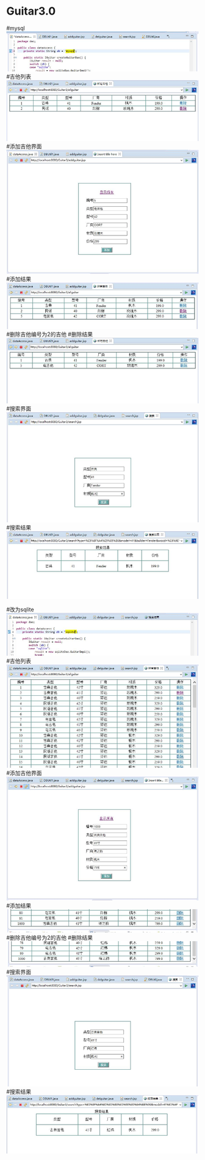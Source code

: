 # Guitar3.0
#mysql
![images](https://raw.githubusercontent.com/shishshi/Guitar3.0/master/images/1.JPG)
#吉他列表
![images](https://raw.githubusercontent.com/shishshi/Guitar3.0/master/images/2.JPG)
#添加吉他界面
![images](https://raw.githubusercontent.com/shishshi/Guitar3.0/master/images/3.JPG)
#添加结果
![images](https://raw.githubusercontent.com/shishshi/Guitar3.0/master/images/4.JPG)
#删除吉他编号为2的吉他
#删除结果
![images](https://raw.githubusercontent.com/shishshi/Guitar3.0/master/images/5.JPG)
#搜索界面
![images](https://raw.githubusercontent.com/shishshi/Guitar3.0/master/images/6.JPG)
#搜索结果
![images](https://raw.githubusercontent.com/shishshi/Guitar3.0/master/images/7.JPG)

#改为sqlite
![images](https://raw.githubusercontent.com/shishshi/Guitar3.0/master/images/8.JPG)
#吉他列表
![images](https://raw.githubusercontent.com/shishshi/Guitar3.0/master/images/9.JPG)
#添加吉他界面
![images](https://raw.githubusercontent.com/shishshi/Guitar3.0/master/images/10.JPG)
#添加结果
![images](https://raw.githubusercontent.com/shishshi/Guitar3.0/master/images/11.JPG)
#删除吉他编号为2的吉他
#删除结果
![images](https://raw.githubusercontent.com/shishshi/Guitar3.0/master/images/12.JPG)
#搜索界面
![images](https://raw.githubusercontent.com/shishshi/Guitar3.0/master/images/13.JPG)
#搜索结果
![images](https://raw.githubusercontent.com/shishshi/Guitar3.0/master/images/14.JPG)
